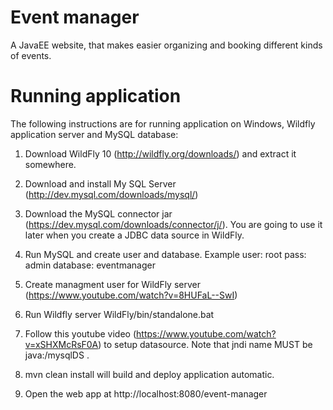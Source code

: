 # Event manager

A JavaEE website, that makes easier organizing and booking different kinds of events.

# Running application

The following instructions are for running application on Windows, Wildfly application server and MySQL database:

1. Download WildFly 10 (http://wildfly.org/downloads/) and extract it somewhere.

2. Download and install My SQL Server (http://dev.mysql.com/downloads/mysql/)

3. Download the MySQL connector jar (https://dev.mysql.com/downloads/connector/j/). You are going to use it later when you create a JDBC data source in WildFly.

4. Run MySQL and create user and database. Example user: root pass: admin  database: eventmanager

5. Create managment user for WildFly server (https://www.youtube.com/watch?v=8HUFaL--SwI)

6. Run Wildfly server WildFly/bin/standalone.bat

7. Follow this youtube video (https://www.youtube.com/watch?v=xSHXMcRsF0A) to setup datasource. Note that jndi name MUST be java:/mysqlDS .

8. mvn clean install will build and deploy application automatic.

9. Open the web app at http://localhost:8080/event-manager
